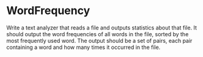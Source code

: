 # WordFrequency
 Write a text analyzer that reads a file and outputs statistics about that file.  It should output the word frequencies of all words in the file, sorted by the most frequently used word. The output should be a set of pairs, each pair containing a word and how many times it occurred in the file.

